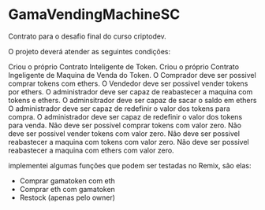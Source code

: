 # GamaVendingMachineSC
 Contrato para o desafio final do curso criptodev.


O projeto deverá atender as seguintes condições:

Criou o próprio Contrato Inteligente de Token.
Criou o próprio Contrato Ingeligente de Maquina de Venda do Token.
O Comprador deve ser possivel comprar tokens com ethers.
O Vendedor deve ser possivel vender tokens por ethers.
O administrador deve ser capaz de reabastecer a maquina com tokens e ethers.
O adminsitrador deve ser capaz de sacar o saldo em ethers
O administrador deve ser capaz de redefinir o valor dos tokens para compra.
O administrador deve ser capaz de redefinir o valor dos tokens para venda.
Não deve ser possivel comprar tokens com valor zero.
Não deve ser possivel vender tokens com valor zero.
Não deve ser possivel reabastecer a maquina com tokens com valor zero.
Não deve ser possivel reabastecer a maquina com ethers com valor zero.


implementei algumas funções que podem ser testadas no Remix, são elas:

- Comprar gamatoken com eth
- Comprar eth com gamatoken
- Restock (apenas pelo owner)
